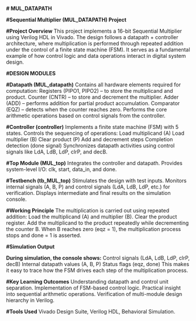 **# MUL_DATAPATH**

 **#Sequential Multiplier (MUL_DATAPATH) Project**
 
**#Project Overview**
This project implements a 16-bit Sequential Multiplier using Verilog HDL in Vivado.
The design follows a datapath + controller architecture, where multiplication is performed through repeated addition under the control of a finite state machine (FSM).
It serves as a fundamental example of how control logic and data operations interact in digital system design.

**#DESIGN MODULES**

**#Datapath (MUL_datapath)**
   Contains all hardware elements required for computation:
   Registers (PIPO1, PIPO2) – to store the multiplicand and product.
   Counter (CNTR) – to store and decrement the multiplier.
   Adder (ADD) – performs addition for partial product accumulation.
   Comparator (EQZ) – detects when the counter reaches zero.
   Performs the core arithmetic operations based on control signals from the controller.

**#Controller (controller)**
  Implements a finite state machine (FSM) with 5 states.
  Controls the sequencing of operations:
  Load multiplicand (A)
  Load multiplier (B)
  Clear product (P)
  Add and decrement steps
  Completion detection (done signal)
  Synchronizes datapath activities using control signals like LdA, LdB, LdP, clrP, and decB.

**#Top Module (MUL_top)**
  Integrates the controller and datapath.
  Provides system-level I/O: clk, start, data_in, and done.

**#Testbench (tb_MUL_top)**
  Stimulates the design with test inputs.
  Monitors internal signals (A, B, P) and control signals (LdA, LdB, LdP, etc.) for verification.
  Displays intermediate and final results on the simulation console.

**#Working Principle**
The multiplication is carried out using repeated addition:
Load the multiplicand (A) and multiplier (B).
Clear the product register.
Add the multiplicand to the product repeatedly while decrementing the counter B.
When B reaches zero (eqz = 1), the multiplication process stops and done = 1 is asserted.

**#Simulation Output**

**During simulation, the console shows:**
Control signals (LdA, LdB, LdP, clrP, decB)
Internal datapath values (A, B, P)
Status flags (eqz, done)
This makes it easy to trace how the FSM drives each step of the multiplication process.

**#Key Learning Outcomes**
Understanding datapath and control unit separation.
Implementation of FSM-based control logic.
Practical insight into sequential arithmetic operations.
Verification of multi-module design hierarchy in Verilog.

**#Tools Used**
Vivado Design Suite,
Verilog HDL,
Behavioral Simulation.
